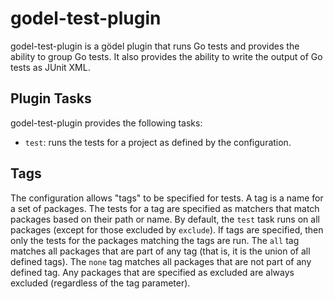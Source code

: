 godel-test-plugin
=================
godel-test-plugin is a gödel plugin that runs Go tests and provides the ability to group Go tests. It also provides the ability to write the output of Go tests as JUnit XML.

Plugin Tasks
------------
godel-test-plugin provides the following tasks:

* `test`: runs the tests for a project as defined by the configuration.

Tags
----
The configuration allows "tags" to be specified for tests. A tag is a name for a set of packages. The tests for a tag are specified as matchers that match packages based on their path or name. By default, the `test` task runs on all packages (except for those excluded by `exclude`). If tags are specified, then only the tests for the packages matching the tags are run. The `all` tag matches all packages that are part of any tag (that is, it is the union of all defined tags). The `none` tag matches all packages that are not part of any defined tag. Any packages that are specified as excluded are always excluded (regardless of the tag parameter).
